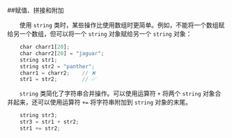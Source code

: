 ##赋值、拼接和附加

&emsp;&emsp;使用 `string` 类时，某些操作比使用数组时更简单。例如，不能将一个数组赋给另一个数组，但可以将一个 `string` 对象赋给另一个 `string` 对象：

```javascript
    char charr1[20];
    char charr2[20] = "jaguar";
    string str1;
    string str2 = "panther";
    charr1 = charr2;    // ❌
    str1 = str2;        // ✅
```

&emsp;&emsp;`string` 类简化了字符串合并操作。可以使用运算符 `+` 将两个 `string` 对象合并起来，还可以使用运算符 `+=` 将字符串附加到 `string` 对象的末尾。

```javascript
    string str3;
    str3 = str1 + str2;
    str1 += str2;
```



